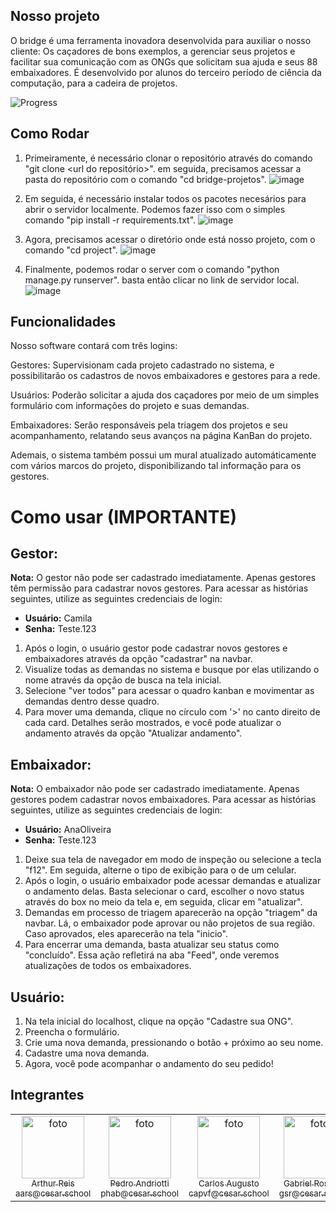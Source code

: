 ## Nosso projeto

O bridge é uma ferramenta inovadora desenvolvida para auxiliar o nosso cliente: Os caçadores de bons exemplos, a gerenciar seus projetos e facilitar sua comunicação com as ONGs que solicitam sua ajuda e seus 88 embaixadores. É desenvolvido por alunos do terceiro período de ciência da computação, para a cadeira de projetos.

![Progress](https://progress-bar.dev/100/?title=completed)

## Como Rodar

1. Primeiramente, é necessário clonar o repositório através do comando "git clone <url do repositório>". em seguida, precisamos acessar a pasta do repositório com o comando "cd bridge-projetos".
![image](https://github.com/edmaaralencar/bridge-projetos/assets/117591564/1fbca312-9734-4b2b-bf09-5488720aa5a0)

3. Em seguida, é necessário instalar todos os pacotes necesários para abrir o servidor localmente. Podemos fazer isso com o simples comando "pip install -r requirements.txt".
![image](https://github.com/edmaaralencar/bridge-projetos/assets/117591564/c60560c9-7caf-4a56-a9e7-8cda90290e70)

4. Agora, precisamos acessar o diretório onde está nosso projeto, com o comando "cd project".
![image](https://github.com/edmaaralencar/bridge-projetos/assets/117591564/5421a28a-c3fa-408c-ae46-bc129982bfb7)

5. Finalmente, podemos rodar o server com o comando "python manage.py runserver". basta então clicar no link de servidor local.
![image](https://github.com/edmaaralencar/bridge-projetos/assets/117591564/cbb74392-e83a-4c7a-afbe-fabb43308893)

   
## Funcionalidades

Nosso software contará com três logins: 

Gestores: Supervisionam cada projeto cadastrado no sistema, e possibilitarão os cadastros de novos embaixadores e gestores para a rede.

Usuários: Poderão solicitar a ajuda dos caçadores por meio de um simples formulário com informações do projeto e suas demandas.

Embaixadores: Serão responsáveis pela triagem dos projetos e seu acompanhamento, relatando seus avanços na página KanBan do projeto.

Ademais, o sistema também possui um mural atualizado automáticamente com vários marcos do projeto, disponibilizando tal informação para os gestores.


# Como usar (IMPORTANTE)

## Gestor:
**Nota:** O gestor não pode ser cadastrado imediatamente. Apenas gestores têm permissão para cadastrar novos gestores. Para acessar as histórias seguintes, utilize as seguintes credenciais de login:
- **Usuário:** Camila
- **Senha:** Teste.123

1. Após o login, o usuário gestor pode cadastrar novos gestores e embaixadores através da opção "cadastrar" na navbar.
2. Visualize todas as demandas no sistema e busque por elas utilizando o nome através da opção de busca na tela inicial.
3. Selecione "ver todos" para acessar o quadro kanban e movimentar as demandas dentro desse quadro.
4. Para mover uma demanda, clique no círculo com '>' no canto direito de cada card. Detalhes serão mostrados, e você pode atualizar o andamento através da opção "Atualizar andamento".

## Embaixador:
**Nota:** O embaixador não pode ser cadastrado imediatamente. Apenas gestores podem cadastrar novos embaixadores. Para acessar as histórias seguintes, utilize as seguintes credenciais de login:
- **Usuário:** AnaOliveira
- **Senha:** Teste.123

1. Deixe sua tela de navegador em modo de inspeção ou selecione a tecla "f12". Em seguida, alterne o tipo de exibição para o de um celular.
2. Após o login, o usuário embaixador pode acessar demandas e atualizar o andamento delas. Basta selecionar o card, escolher o novo status através do box no meio da tela e, em seguida, clicar em "atualizar".
3. Demandas em processo de triagem aparecerão na opção "triagem" da navbar. Lá, o embaixador pode aprovar ou não projetos de sua região. Caso aprovados, eles aparecerão na tela "inicio".
4. Para encerrar uma demanda, basta atualizar seu status como "concluído". Essa ação refletirá na aba "Feed", onde veremos atualizações de todos os embaixadores.

## Usuário:
1. Na tela inicial do localhost, clique na opção "Cadastre sua ONG".
2. Preencha o formulário.
3. Crie uma nova demanda, pressionando o botão + próximo ao seu nome.
4. Cadastre uma nova demanda.
5. Agora, você pode acompanhar o andamento do seu pedido!



## Integrantes

<table>
  <tbody>
    <tr>
      <td align="center">
        <a href="https://github.com/arthurreis33">
          <img src="https://github.com/arthurreis33.png" width="100" alt="foto" style="max-width: 100px;">
          <br>
          <sub>
            Arthur Reis
          </sub>
          <br>
          <sub>
            aars@cesar.school
          </sub>
        </a>
      </td>
      <td align="center">
        <a href="https://github.com/pedroandriottii">
          <img src="https://github.com/pedroandriottii.png" width="100" alt="foto" style="max-width: 100px;">
          <br>
          <sub>
            Pedro Andriotti
          </sub>
          <br>
          <sub>
            phab@cesar.school
          </sub>
        </a>
      </td>
      <td align="center">
        <a href="https://github.com/CarlosAugustoP">
          <img src="https://github.com/CarlosAugustoP.png" width="100" alt="foto" style="max-width: 100px;">
          <br>
          <sub>
            Carlos Augusto
          </sub>
          <br>
          <sub>
            capvf@cesar.school
          </sub>
        </a>
      </td>
      <td align="center">
        <a href="https://github.com/grossiter04">
          <img src="https://github.com/grossiter04.png" width="100" alt="foto" style="max-width: 100px;">
          <br>
          <sub>
            Gabriel Rossiter
          </sub>
          <br>
          <sub>
            gsr@cesar.school
          </sub>
        </a>
      </td>
      <td align="center">
        <a href="https://github.com/edmaaralencar">
          <img src="https://github.com/edmaaralencar.png" width="100" alt="foto" style="max-width: 100px;">
          <br>
          <sub>
            Edmar Alencar
          </sub>
          <br>
          <sub>
            era@cesar.school
          </sub>
        </a>
      </td>
      <td align="center">
        <a href="https://github.com/luismingati">
          <img src="https://github.com/luismingati.png" width="100" alt="foto" style="max-width: 100px;">
          <br>
          <sub>
            Luis Otavio
          </sub>
          <br>
          <sub>
            locm@cesar.school
          </sub>
        </a>
      </td>
    </tr>
  </tbody>
</table>
